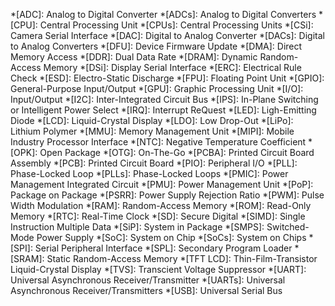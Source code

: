 *[ADC]: Analog to Digital Converter
*[ADCs]: Analog to Digital Converters
*[CPU]: Central Processing Unit
*[CPUs]: Central Processing Units
*[CSi]: Camera Serial Interface
*[DAC]: Digital to Analog Converter
*[DACs]: Digital to Analog Converters
*[DFU]: Device Firmware Update
*[DMA]: Direct Memory Access
*[DDR]: Dual Data Rate
*[DRAM]: Dynamic Random-Access Memory
*[DSi]: Display Serial Interface
*[ERC]: Electrical Rule Check
*[ESD]: Electro-Static Discharge
*[FPU]: Floating Point Unit
*[GPIO]: General-Purpose Input/Output
*[GPU]: Graphic Processing Unit
*[I/O]: Input/Output
*[I2C]: Inter-Integrated Circuit Bus
*[IPS]: In-Plane Switching or Intelligent Power Select
*[IRQ]: Interrupt ReQuest
*[LED]: Ligh-Emitting Diode
*[LCD]: Liquid-Crystal Display
*[LDO]: Low Drop-Out
*[LiPo]: Lithium Polymer
*[MMU]: Memory Management Unit
*[MIPI]: Mobile Industry Processor Interface
*[NTC]: Negative Temperature Coefficient
*[OPK]: Open Package
*[OTG]: On-The-Go
*[PCBA]: Printed Circuit Board Assembly
*[PCB]: Printed Circuit Board
*[PIO]: Peripheral I/O
*[PLL]: Phase-Locked Loop
*[PLLs]: Phase-Locked Loops
*[PMIC]: Power Management Integrated Circuit
*[PMU]: Power Management Unit
*[PoP]: Package on Package
*[PSRR]: Power Supply Rejection Ratio
*[PWM]: Pulse Width Modulation
*[RAM]: Random-Access Memory
*[ROM]: Read-Only Memory
*[RTC]: Real-Time Clock
*[SD]: Secure Digital
*[SIMD]: Single Instruction Multiple Data
*[SiP]: System in Package
*[SMPS]: Switched-Mode Power Supply
*[SoC]: System on Chip
*[SoCs]: System on Chips
*[SPI]: Serial Peripheral Interface
*[SPL]: Secondary Program Loader
*[SRAM]: Static Random-Access Memory
*[TFT LCD]:  Thin-Film-Transistor Liquid-Crystal Display
*[TVS]: Transcient Voltage Suppressor
*[UART]: Universal Asynchronous Receiver/Transmitter
*[UARTs]: Universal Asynchronous Receiver/Transmitters
*[USB]: Universal Serial Bus
